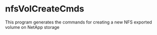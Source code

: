 # nfsVolCreateCmds
This program generates the commands for creating a new NFS exported volume on NetApp storage
